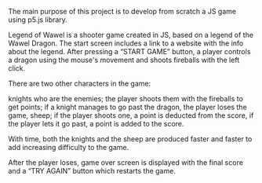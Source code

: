 The main purpose of this project is to develop from scratch a JS game using p5.js library. 

Legend of Wawel is a shooter game created in JS, based on a legend of the Wawel Dragon. The start screen includes a link to a website with the info about the legend. After pressing a “START GAME” button, a player controls a dragon using the mouse's movement and shoots fireballs with the left click. 

There are two other characters in the game:

knights who are the enemies; the player shoots them with the fireballs to get points; if a knight manages to go past the dragon, the player loses the game,
sheep; if the player shoots one, a point is deducted from the score, if the player lets it go past, a point is added to the score.

With time, both the knights and the sheep are produced faster and faster to add increasing difficulty to the game.

After the player loses, game over screen is displayed with the final score and a “TRY AGAIN” button which restarts the game. 

